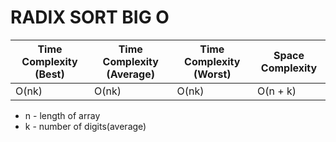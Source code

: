 # RADIX SORT BIG O

| Time Complexity (Best) | Time Complexity (Average) | Time Complexity (Worst) | Space Complexity |
| ---------------------- | ------------------------- | ----------------------- | ---------------- |
| O(nk)                  | O(nk)                     | O(nk)                   | O(n + k)         |

- n - length of array
- k - number of digits(average)
